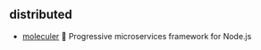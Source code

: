 ## distributed

- [moleculer](https://github.com/moleculerjs/moleculer) :rocket: Progressive microservices framework for Node.js